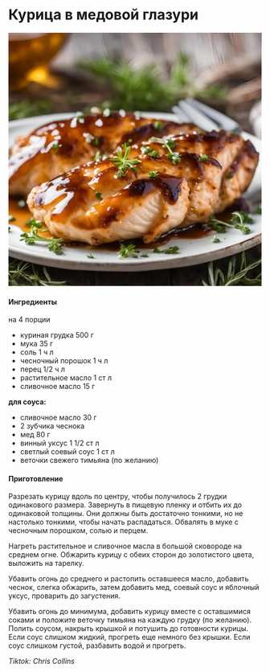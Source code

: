 ﻿---
image: ../pics/chicken-honey.webp
---
# Курица в медовой глазури

![Курица в медовой глазури](../pics/chicken-honey.webp)

#### Ингредиенты
на 4 порции

* куриная грудка 500 г
* мука 35 г
* соль 1 ч л
* чесночный порошок 1 ч л
* перец 1/2 ч л
* растительное масло 1 ст л
* сливочное масло 15 г

**для соуса:**

* сливочное масло 30 г
* 2 зубчика чеснока
* мед 80 г
* винный уксус 1 1/2 ст л
* светлый соевый соус 1 ст л
* веточки свежего тимьяна (по желанию)

#### Приготовление

Разрезать курицу вдоль по центру, чтобы получилось 2 грудки одинакового размера. Завернуть в пищевую пленку и отбить их до одинаковой толщины. Они должны быть достаточно тонкими, но не настолько тонкими, чтобы начать распадаться. Обвалять в муке с чесночным порошком, солью и перцем.

Нагреть растительное и сливочное масла в большой сковороде на среднем огне. Обжарить курицу с обеих сторон до золотистого цвета, выложить на тарелку.

Убавить огонь до среднего и растопить оставшееся масло, добавить чеснок, слегка обжарить, затем добавить мед, соевый соус и яблочный уксус, проварить до загустения.

Убавить огонь до минимума, добавить курицу вместе с оставшимися соками и положите веточку тимьяна на каждую грудку (по желанию). Полить соусом, накрыть крышкой и потушить до готовности курицы. Если соус слишком жидкий, прогреть еще немного без крышки. Если соус слишком густой, разбавить водой и прогреть.

*Tiktok: Chris Collins*
